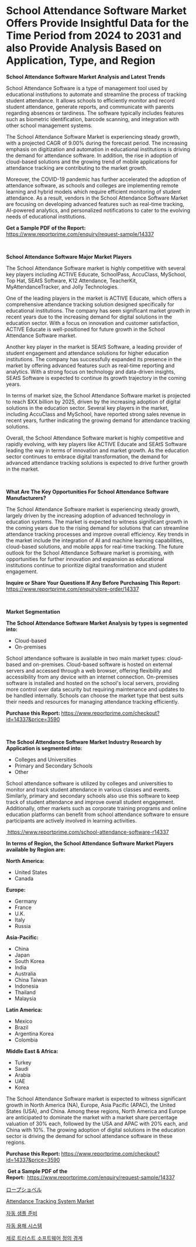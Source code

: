 <p><h1>School Attendance Software Market Offers Provide Insightful Data for the Time Period from 2024 to 2031 and also Provide Analysis Based on Application, Type, and Region</h1></p><p><strong>School Attendance Software Market Analysis and Latest Trends</strong></p>
<p><p>School Attendance Software is a type of management tool used by educational institutions to automate and streamline the process of tracking student attendance. It allows schools to efficiently monitor and record student attendance, generate reports, and communicate with parents regarding absences or tardiness. The software typically includes features such as biometric identification, barcode scanning, and integration with other school management systems.</p><p>The School Attendance Software Market is experiencing steady growth, with a projected CAGR of 9.00% during the forecast period. The increasing emphasis on digitization and automation in educational institutions is driving the demand for attendance software. In addition, the rise in adoption of cloud-based solutions and the growing trend of mobile applications for attendance tracking are contributing to the market growth.</p><p>Moreover, the COVID-19 pandemic has further accelerated the adoption of attendance software, as schools and colleges are implementing remote learning and hybrid models which require efficient monitoring of student attendance. As a result, vendors in the School Attendance Software Market are focusing on developing advanced features such as real-time tracking, AI-powered analytics, and personalized notifications to cater to the evolving needs of educational institutions.</p></p>
<p><strong>Get a Sample PDF of the Report:&nbsp;</strong> <a href="https://www.reportprime.com/enquiry/request-sample/14337">https://www.reportprime.com/enquiry/request-sample/14337</a></p>
<p>&nbsp;</p>
<p><strong>School Attendance Software Major Market Players</strong></p>
<p><p>The School Attendance Software market is highly competitive with several key players including ACTIVE Educate, SchoolPass, AccuClass, MySchool, Top Hat, SEAtS Software, K12 Attendance, TeacherKit, MyAttendanceTracker, and Jolly Technologies.</p><p>One of the leading players in the market is ACTIVE Educate, which offers a comprehensive attendance tracking solution designed specifically for educational institutions. The company has seen significant market growth in recent years due to the increasing demand for digital solutions in the education sector. With a focus on innovation and customer satisfaction, ACTIVE Educate is well-positioned for future growth in the School Attendance Software market.</p><p>Another key player in the market is SEAtS Software, a leading provider of student engagement and attendance solutions for higher education institutions. The company has successfully expanded its presence in the market by offering advanced features such as real-time reporting and analytics. With a strong focus on technology and data-driven insights, SEAtS Software is expected to continue its growth trajectory in the coming years.</p><p>In terms of market size, the School Attendance Software market is projected to reach $XX billion by 2025, driven by the increasing adoption of digital solutions in the education sector. Several key players in the market, including AccuClass and MySchool, have reported strong sales revenue in recent years, further indicating the growing demand for attendance tracking solutions.</p><p>Overall, the School Attendance Software market is highly competitive and rapidly evolving, with key players like ACTIVE Educate and SEAtS Software leading the way in terms of innovation and market growth. As the education sector continues to embrace digital transformation, the demand for advanced attendance tracking solutions is expected to drive further growth in the market.</p></p>
<p>&nbsp;</p>
<p><strong>What Are The Key Opportunities For School Attendance Software Manufacturers?</strong></p>
<p><p>The School Attendance Software market is experiencing steady growth, largely driven by the increasing adoption of advanced technology in education systems. The market is expected to witness significant growth in the coming years due to the rising demand for solutions that can streamline attendance tracking processes and improve overall efficiency. Key trends in the market include the integration of AI and machine learning capabilities, cloud-based solutions, and mobile apps for real-time tracking. The future outlook for the School Attendance Software market is promising, with opportunities for further innovation and expansion as educational institutions continue to prioritize digital transformation and student engagement.</p></p>
<p><strong>Inquire or Share Your Questions If Any Before Purchasing This Report:</strong> <a href="https://www.reportprime.com/enquiry/pre-order/14337">https://www.reportprime.com/enquiry/pre-order/14337</a></p>
<p>&nbsp;</p>
<p><strong>Market Segmentation</strong></p>
<p><strong>The School Attendance Software Market Analysis by types is segmented into:</strong></p>
<p><ul><li>Cloud-based</li><li>On-premises</li></ul></p>
<p><p>School attendance software is available in two main market types: cloud-based and on-premises. Cloud-based software is hosted on external servers and accessed through a web browser, offering flexibility and accessibility from any device with an internet connection. On-premises software is installed and hosted on the school's local servers, providing more control over data security but requiring maintenance and updates to be handled internally. Schools can choose the market type that best suits their needs and resources for managing attendance tracking efficiently.</p></p>
<p><strong>Purchase this Report:&nbsp;</strong><a href="https://www.reportprime.com/checkout?id=14337&price=3590">https://www.reportprime.com/checkout?id=14337&price=3590</a></p>
<p>&nbsp;</p>
<p><strong>The School Attendance Software Market Industry Research by Application is segmented into:</strong></p>
<p><ul><li>Colleges and Universities</li><li>Primary and Secondary Schools</li><li>Other</li></ul></p>
<p><p>School attendance software is utilized by colleges and universities to monitor and track student attendance in various classes and events. Similarly, primary and secondary schools also use this software to keep track of student attendance and improve overall student engagement. Additionally, other markets such as corporate training programs and online education platforms can benefit from school attendance software to ensure participants are actively involved in learning activities.</p></p>
<p><a href="https://www.reportprime.com/school-attendance-software-r14337">&nbsp;https://www.reportprime.com/school-attendance-software-r14337</a></p>
<p><strong>In terms of Region, the School Attendance Software Market Players available by Region are:</strong></p>
<p>
    <p> <strong> North America: </strong>
        <ul>
            <li>United States</li>
            <li>Canada</li>
        </ul>
        </p> 
    <p> <strong> Europe: </strong>
        <ul>
            <li>Germany</li>
            <li>France</li>
            <li>U.K.</li>
            <li>Italy</li>
            <li>Russia</li>
        </ul>
        </p> 
    <p> <strong> Asia-Pacific: </strong>
        <ul>
            <li>China</li>
            <li>Japan</li>
            <li>South Korea</li>
            <li>India</li>
            <li>Australia</li>
            <li>China Taiwan</li>
            <li>Indonesia</li>
            <li>Thailand</li>
            <li>Malaysia</li>
        </ul>
        </p> 
    <p> <strong> Latin America: </strong>
        <ul>
            <li>Mexico</li>
            <li>Brazil</li>
            <li>Argentina Korea</li>
            <li>Colombia</li>
        </ul>
        </p> 
    <p> <strong> Middle East & Africa: </strong>
        <ul>
            <li>Turkey</li>
            <li>Saudi</li>
            <li>Arabia</li>
            <li>UAE</li>
            <li>Korea</li>
        </ul>
    </p>
    </p>
<p><p>The School Attendance Software market is expected to witness significant growth in North America (NA), Europe, Asia Pacific (APAC), the United States (USA), and China. Among these regions, North America and Europe are anticipated to dominate the market with a market share percentage valuation of 30% each, followed by the USA and APAC with 20% each, and China with 10%. The growing adoption of digital solutions in the education sector is driving the demand for school attendance software in these regions.</p></p>
<p><strong>Purchase this Report: </strong><a href="https://www.reportprime.com/checkout?id=14337&price=3590">https://www.reportprime.com/checkout?id=14337&price=3590</a></p>
<p>&nbsp;<strong>Get a Sample PDF of the Report:&nbsp;&nbsp;</strong><a href="https://www.reportprime.com/enquiry/request-sample/14337">https://www.reportprime.com/enquiry/request-sample/14337</a></p>
<p><strong></strong></p>
<p><p><a href="https://medium.com/@saigekulas/%E3%83%AD%E3%83%BC%E3%83%97%E3%82%B7%E3%83%A7%E3%83%99%E3%83%AB%E5%B8%82%E5%A0%B4-%E5%B8%82%E5%A0%B4%E3%82%B7%E3%82%A7%E3%82%A2-%E5%B8%82%E5%A0%B4%E3%83%88%E3%83%AC%E3%83%B3%E3%83%89-%E3%81%8A%E3%82%88%E3%81%B3%E5%B0%86%E6%9D%A5%E3%81%AE%E6%88%90%E9%95%B7%E3%82%92%E6%8E%A2%E3%82%8B-400039bf3df2">ロープショベル</a></p><p><a href="https://github.com/EbonyHane1955/Market-Research-Report-List-1/blob/main/attendance-tracking-system-market.md">Attendance Tracking System Market</a></p><p><a href="https://github.com/RonSpencer61/Market-Research-Report-List-1/blob/main/680884475276.md">자동 샘플 준비</a></p><p><a href="https://github.com/CarmellaLang1/Market-Research-Report-List-1/blob/main/183528775277.md">자동 용해 시스템</a></p><p><a href="https://medium.com/@aidenreinger/%EC%98%81-%EA%B6%8C%EC%9C%84%EC%9D%98-%EC%86%8C%ED%94%84%ED%8A%B8%EC%9B%A8%EC%96%B4-%EC%A0%95%EC%9D%98%EB%90%9C-%EC%A7%80%EC%A0%90-%EC%8B%9C%EC%9E%A5-%EA%B7%9C%EB%AA%A8-%EC%8B%9C%EC%9E%A5-%EC%A0%84%EB%A7%9D-%EB%B0%8F-%EC%8B%9C%EC%9E%A5-%EC%98%88%EC%B8%A1-2024%EB%85%84%EB%B6%80%ED%84%B0-2031%EB%85%84%EA%B9%8C%EC%A7%80-9e9535265501">제로 트러스트 소프트웨어 정의 경계</a></p></p>